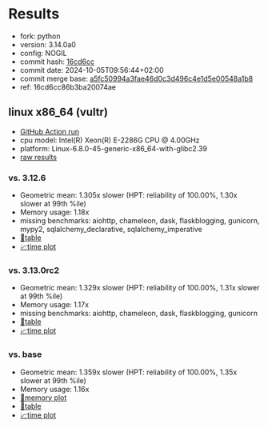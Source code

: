 # Results

- fork: python
- version: 3.14.0a0
- config: NOGIL
- commit hash: [16cd6cc](https://github.com/python/cpython/commit/16cd6cc)
- commit date: 2024-10-05T09:56:44+02:00
- commit merge base: [a5fc50994a3fae46d0c3d496c4e1d5e00548a1b8](https://github.com/python/cpython/commit/a5fc50994a3fae46d0c3d496c4e1d5e00548a1b8)
- ref: 16cd6cc86b3ba20074ae

## linux x86_64 (vultr)

- [GitHub Action run](https://github.com/facebookexperimental/free-threading-benchmarking/actions/runs/11197338023)
- cpu model: Intel(R) Xeon(R) E-2286G CPU @ 4.00GHz
- platform: Linux-6.8.0-45-generic-x86_64-with-glibc2.39
- [raw results](bm-20241005-vultr-x86_64-python-16cd6cc86b3ba20074ae-3.14.0a0-16cd6cc.json)

### vs. 3.12.6

- Geometric mean: 1.305x slower (HPT: reliability of 100.00%, 1.30x slower at 99th %ile)
- Memory usage: 1.18x
- missing benchmarks: aiohttp, chameleon, dask, flaskblogging, gunicorn, mypy2, sqlalchemy_declarative, sqlalchemy_imperative
- [📄table](bm-20241005-vultr-x86_64-python-16cd6cc86b3ba20074ae-3.14.0a0-16cd6cc-vs-3.12.6.md)
- [📈time plot](bm-20241005-vultr-x86_64-python-16cd6cc86b3ba20074ae-3.14.0a0-16cd6cc-vs-3.12.6.svg)

### vs. 3.13.0rc2

- Geometric mean: 1.329x slower (HPT: reliability of 100.00%, 1.31x slower at 99th %ile)
- Memory usage: 1.17x
- missing benchmarks: aiohttp, chameleon, dask, flaskblogging, gunicorn
- [📄table](bm-20241005-vultr-x86_64-python-16cd6cc86b3ba20074ae-3.14.0a0-16cd6cc-vs-3.13.0rc2.md)
- [📈time plot](bm-20241005-vultr-x86_64-python-16cd6cc86b3ba20074ae-3.14.0a0-16cd6cc-vs-3.13.0rc2.svg)

### vs. base

- Geometric mean: 1.359x slower (HPT: reliability of 100.00%, 1.35x slower at 99th %ile)
- Memory usage: 1.16x
- [🧠memory plot](bm-20241005-vultr-x86_64-python-16cd6cc86b3ba20074ae-3.14.0a0-16cd6cc-vs-base-mem.svg)
- [📄table](bm-20241005-vultr-x86_64-python-16cd6cc86b3ba20074ae-3.14.0a0-16cd6cc-vs-base.md)
- [📈time plot](bm-20241005-vultr-x86_64-python-16cd6cc86b3ba20074ae-3.14.0a0-16cd6cc-vs-base.svg)

